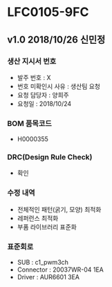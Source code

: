 # LFC0105-9FC

## v1.0 2018/10/26 신민정

### 생산 지시서 번호
* 발주 번호 : X
* 번호 미확인시 사유 : 생산팀 요청
* 요청 담당자 : 양희주
* 요청일 : 2018/10/24

###  BOM 품목코드
* H0000355

### DRC(Design Rule Check)
* 확인

### 수정 내역
* 전체적인 패턴(굵기, 모양) 최적화
* 레퍼런스 최적화
* 부품 라이브러리 표준화

### 표준회로
* SUB : c1_pwm3ch
* Connector : 20037WR-04 1EA
* Driver : AUR6601 3EA